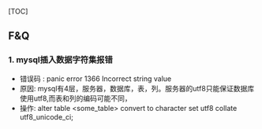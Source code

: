 [TOC]
## F&Q
### 1. mysql插入数据字符集报错
- 错误码 : panic error 1366 Incorrect string value
- 原因: mysql有4层，服务器，数据库，表，列。服务器的utf8只能保证数据库使用utf8,而表和列的编码可能不同，
- 操作: alter table <some_table> convert to character set utf8 collate utf8_unicode_ci;
 